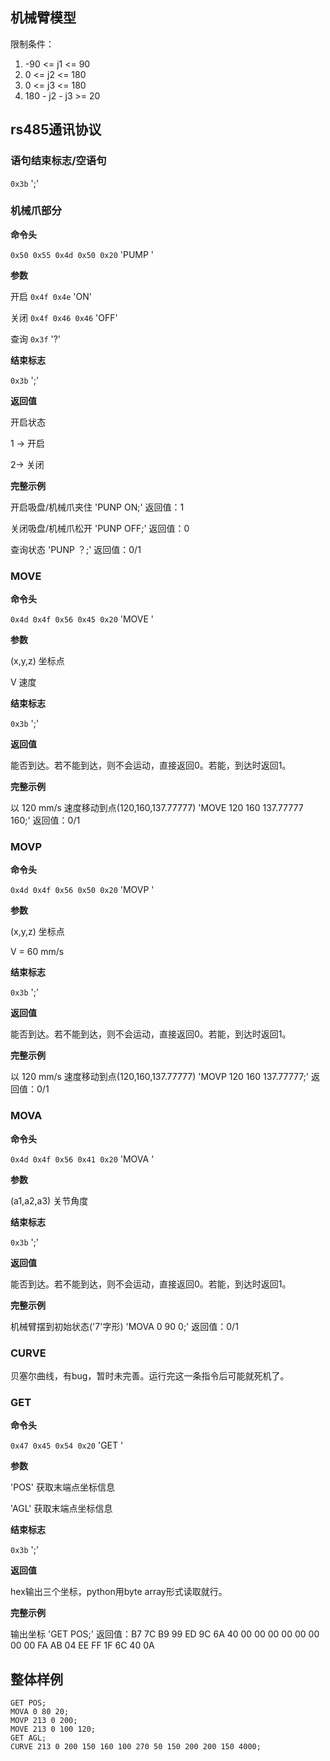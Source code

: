 ## 机械臂模型

限制条件：

1. -90 <= j1 <= 90
2. 0 <= j2 <= 180
3. 0 <= j3 <= 180
4. 180 - j2 - j3 >= 20

## rs485通讯协议

### 语句结束标志/空语句

`0x3b` ';'

### 机械爪部分

**命令头**

`0x50 0x55 0x4d 0x50 0x20`  'PUMP '

**参数**

开启 `0x4f 0x4e`  'ON'

关闭 `0x4f 0x46 0x46`  'OFF'

查询 `0x3f` '?'

**结束标志**

`0x3b` ';'

**返回值**

开启状态

1 -> 开启

2-> 关闭

**完整示例**

开启吸盘/机械爪夹住 'PUNP ON;'  返回值：1

关闭吸盘/机械爪松开 'PUNP OFF;' 返回值：0

查询状态 'PUNP ？;' 返回值：0/1

### MOVE

**命令头**

`0x4d 0x4f 0x56 0x45 0x20`  'MOVE '

**参数**

(x,y,z) 坐标点 

V 速度

**结束标志**

`0x3b` ';'

**返回值**

能否到达。若不能到达，则不会运动，直接返回0。若能，到达时返回1。

**完整示例**

以 120 mm/s 速度移动到点(120,160,137.77777) 'MOVE 120 160 137.77777 160;'  返回值：0/1

### MOVP

**命令头**

`0x4d 0x4f 0x56 0x50 0x20`  'MOVP '

**参数**

(x,y,z) 坐标点 

V = 60 mm/s

**结束标志**

`0x3b` ';'

**返回值**

能否到达。若不能到达，则不会运动，直接返回0。若能，到达时返回1。

**完整示例**

以 120 mm/s 速度移动到点(120,160,137.77777) 'MOVP 120 160 137.77777;'  返回值：0/1

### MOVA

**命令头**

`0x4d 0x4f 0x56 0x41 0x20`  'MOVA '

**参数**

(a1,a2,a3) 关节角度

**结束标志**

`0x3b` ';'

**返回值**

能否到达。若不能到达，则不会运动，直接返回0。若能，到达时返回1。

**完整示例**

机械臂摆到初始状态('7'字形) 'MOVA 0 90 0;'  返回值：0/1

### CURVE

贝塞尔曲线，有bug，暂时未完善。运行完这一条指令后可能就死机了。

### GET

**命令头**

`0x47 0x45 0x54 0x20`  'GET '

**参数**

'POS' 获取末端点坐标信息

'AGL' 获取末端点坐标信息

**结束标志**

`0x3b` ';'

**返回值**

hex输出三个坐标，python用byte array形式读取就行。

**完整示例**

输出坐标 'GET POS;'  返回值：B7 7C B9 99 ED 9C 6A 40 00 00 00 00 00 00 00 00 FA AB 04 EE FF 1F 6C 40 0A

## 整体样例

```
GET POS;
MOVA 0 80 20;
MOVP 213 0 200;
MOVE 213 0 100 120;
GET AGL;
CURVE 213 0 200 150 160 100 270 50 150 200 200 150 4000;
```
